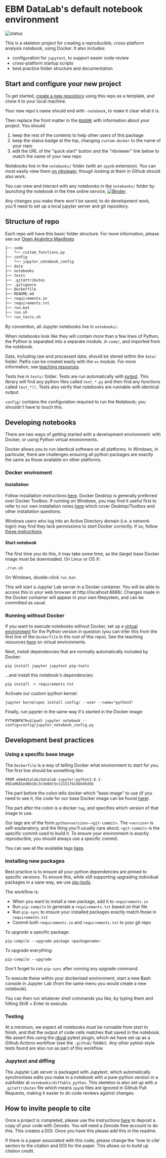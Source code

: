 # EBM DataLab's default notebook environment

![status](https://github.com/ebmdatalab/custom-docker/workflows/Notebook%20checks/badge.svg)

This is a skeleton project for creating a reproducible, cross-platform
analysis notebook, using Docker.  It also includes:

* configuration for `jupytext`, to support easier code review
* cross-platform startup scripts
* best practice folder structure and documentation

## Start and configure your new project

To get started, [create a new
repository](https://github.com/organizations/ebmdatalab/repositories/new)
using this repo as a template, and clone it to your local machine.

Your new repo's name should end with `-notebook`, to make it clear what it
is.

Then replace the front matter in the [`README`](README.md) with
information about your project. You should:

   1. keep the rest of the contents to help other users of this package
   2. keep the status badge at the top, changing
     `custom-docker` to the name of your repo
   3. edit the URL of the "quick start" button and the "nbviewer"
     link below to match the name of your new repo

Notebooks live in the `notebooks/` folder (with an `ipynb`
extension). You can most easily view them [on
nbviewer](https://nbviewer.jupyter.org/github/ebmdatalab/seb-docker-test/tree/master/notebooks/),
though looking at them in Github should also work.

You can view *and interact* with any notebooks in the `notebooks/`
folder by launching the notebook in the free online service,
[![Binder](https://mybinder.org/badge_logo.svg)](https://mybinder.org/v2/gh/ebmdatalab/custom-docker/master).

Any changes you make there won't be saved; to do development work,
you'll need to set up a local jupyter server and git repository.

## Structure of repo

Each repo will have this basic folder structure. For more information, please see our [Open Analytics Manifesto](https://docs.google.com/document/d/1LD5hVjFOWx1AptbXkdTS135ureLkxd8kCumgl8mxzaA/)

```bash
├── code
│   └── custom_functions.py
├── config
│   └── jupyter_notebook_config
├── data
├── notebooks
├── tests
├── .gitattributes
├── .gitignore
├── Dockerfile
├── README.md
├── requirements.in
├── requirements.txt
├── run.bat
├── run.sh
└── run_tests.sh

```

By convention, all Jupyter notebooks live in `notebooks/`.

When notebooks look like they will contain more than a few lines of Python,
the Python is separated into a separate module, in `code/`, and
imported from the notebook.

Data, including raw and processed data, should be stored within the `data/` folder. Paths can be created easily with
the `os` module. For more information, see [teaching resources]().

Tests live in `tests/` folder. Tests are run automatically with [pytest](https://docs.pytest.org/en/latest/). This library
will find any python files called `test_*.py` and then find any functions called `test_*()`.  Tests also verify
that notebooks are runnable with identical output.

`config/` contains the configuration required to run the Notebook; you
shouldn't have to touch this.

## Developing notebooks

There are two ways of getting started with a development environment:
with Docker, or using Python virtual environments.

Docker allows you to run identical software on all platforms. In
Windows, in particular, there are challenges ensuring all python
packages are exactly the same as those available on other platforms.

### Docker enviroment

#### Installation

Follow installation instructions
[here](https://docs.docker.com/install/). Docker Desktop is generally preferred over Docker Toolbox. If running on Windows, you
may find it useful first to refer to our own installation notes
[here](https://github.com/ebmdatalab/custom-docker/issues/4) which cover Desktop/Toolbox and other installation questions.

Windows users who log into an Active Directory domain (i.e. a network
login) may find they lack permissions to start Docker correctly. If
so, follow [these
instructions](https://github.com/docker/for-win/issues/785#issuecomment-344805180).

#### Start notebook

The first time you do this, it may take some time, as the (large) base
Docker image must be downloaded. On Linux or OS X:

    ./run.sh

On Windows, double-click `run.bat`.

This will start a Jupyter Lab server in a Docker container. You will
be able to access this in your web browser at http://localhost:8888/.
Changes made in the Docker container will appear in your own
filesystem, and can be committed as usual.

### Running without Docker

If you want to execute notebooks without Docker, set up a [virtual
environment](https://docs.python.org/3/tutorial/venv.html) for the
Python version in question (you can infer this from the first line of
the `Dockerfile` in the root of this repo). See the teaching resources [here]( ) on virtual environments.

Next, install dependencies that are normally automatically included by
Docker:

    pip install jupyter jupytext pip-tools

...and install this notebook's dependencies:

    pip install -r requirements.txt

Activate our custom ipython kernel:

    jupyter kernelspec install config/ --user --name="python3"

Finally, run jupyter in the same way it's started in the Docker image:

    PYTHONPATH=$(pwd) jupyter notebook --config=config/jupyter_notebook_config.py


## Development best practices

### Using a specific base image

The `Dockerfile` is a way of telling Docker what environment to start
for you. The first line should be something like:

    FROM ebmdatalab/datalab-jupyter:python3.8.1-d92ad681ed6b16c3c3e0dc5cc21517614bb45d5b

The part before the colon tells docker which "base image" to use (if
you need to see it, the code for our base Docker image can be found
[here](https://github.com/ebmdatalab/datalab-jupyter)).

The part after the colon is a docker `tag`, and specifies which
version of that image to use.

Our tags are of the form `python<version>-<git-commit>`. The
`<version>` is self-explanatory, and the thing you'll usually care
about; `<git-commit>` is the specific commit used to build it. To
ensure your environment is exactly reproducible, you should always use a specific commit.

You can see all the available tags [here](
https://hub.docker.com/repository/docker/ebmdatalab/datalab-jupyter/tags?page=1).

### Installing new packages

Best practice is to ensure all your python dependencies are pinned to
specific versions. To ensure this, while still supporting upgrading
individual packages in a sane way, we use
[pip-tools](https://github.com/jazzband/pip-tools).

The workflow is:

* When you want to install a new package, add it to `requirements.in`
* Run `pip-compile` to generate a `requirements.txt` based on that file
* Run `pip-sync` to ensure your installed packages exactly match those in `requirements.txt`
* Commit both `requirements.in` and `requirements.txt` to your git repo

To *upgrade* a specific package:

    pip-compile --upgrade-package <packagename>

To upgrade everything:

    pip-compile --upgrade

Don't forget to run `pip-sync` after running
any upgrade command.

To execute these within your dockerised environment, start a new Bash
console in Jupyter Lab (from the same menu you would create a new
notebook).

You can then run whatever shell commands you like, by typing them and
hitting Shift + Enter to execute.

### Testing

At a minimum, we expect all notebooks must be runnable from start to
finish, and that the output of code cells matches that saved in the
notebook.  We assert this using the
[nbval](https://github.com/computationalmodelling/nbval) pytest
plugin, which we have set up as a Github Actions workflow (see the
`.github/` folder). Any other pytest-style tests found are also run as
part of this workflow.

### Jupytext and diffing

The Jupyter Lab server is packaged with Jupytext, which automatically
synchronises edits you make in a notebook with a pure-python version
in a subfolder at `notebooks/diffable_python`. This skeleton is also
set up with a `.gitattributes` file which means `ipynb` files are
ignored in Github Pull Requests, making it easier to do code reviews
against changes.

## How to invite people to cite

Once a project is completed, please use the instructions [here](https://guides.github.com/activities/citable-code/) to deposit a copy of your code with Zenodo. You will need a Zenodo free account to do this. This creates a DOI. Once you have this please add this in the readme.

If there is a paper associated with this code, please change the 'how to cite' section to the citation and DOI for the paper. This allows us to build up citation credit.
